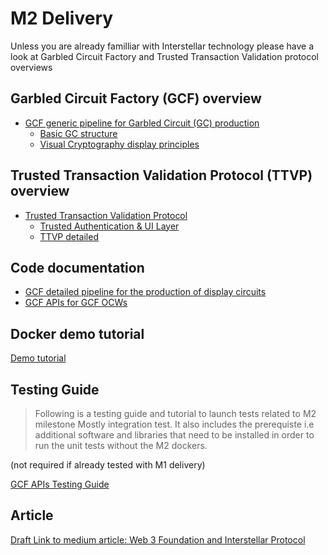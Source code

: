 # M2 Delivery

Unless you are already familliar with Interstellar technology please have a look at Garbled Circuit Factory and Trusted Transaction Validation protocol overviews

## Garbled Circuit Factory (GCF) overview
- [GCF generic pipeline for Garbled Circuit (GC) production](./GCF.html)
    - [Basic GC structure](./GC.html)
    - [Visual Cryptography display principles](./VC-GC.html)

## Trusted Transaction Validation Protocol (TTVP) overview
- [Trusted Transaction Validation Protocol](./TTVP.md)
    - [Trusted Authentication & UI Layer](./TAUI.md)
    - [TTVP detailed](./TTVP_detailed.md)



## Code documentation
- [GCF detailed pipeline for the production of display circuits](./GCF_pipeline_detailed.html)
- [GCF APIs for GCF OCWs](./GCF_API.html)



## Docker demo tutorial

[Demo tutorial](./M2_demo_tutorial.md)


## Testing Guide

> Following is a testing guide and tutorial to launch tests related to M2 milestone Mostly integration test. It also includes the prerequiste i.e additional software and libraries that need to be installed in order to run the unit tests without the M2 dockers.

(not required if already tested with M1 delivery)

[GCF APIs Testing Guide](https://book.interstellar.gg/GCF_API_Test_Guide.html)


## Article
[Draft Link to medium article: Web 3 Foundation and Interstellar Protocol](https://medium.com/@jlleleu/web3-foundation-and-interstellar-protocol-b4003a64e927)